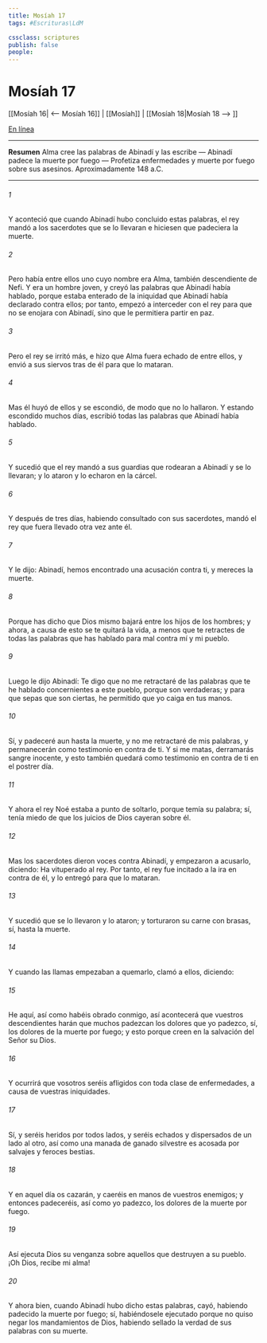 ```yaml
---
title: Mosíah 17
tags: #Escrituras\LdM

cssclass: scriptures
publish: false
people:
---
```


# Mosíah 17
[[Mosíah 16| <-- Mosíah 16]] | [[Mosíah]] | [[Mosíah 18|Mosíah 18 --> ]]

[En línea](https://churchofjesuschrist.org/study/scriptures/bofm/mosiah/17?lang=spa)

---
__Resumen__
Alma cree las palabras de Abinadí y las escribe — Abinadí padece la muerte por fuego — Profetiza enfermedades y muerte por fuego sobre sus asesinos. Aproximadamente 148 a.C.

---
###### 1 
Y aconteció que cuando Abinadí hubo concluido estas palabras, el rey mandó a los sacerdotes que se lo llevaran e hiciesen que padeciera la muerte.

###### 2 
Pero había entre ellos uno cuyo nombre era Alma, también descendiente de Nefi. Y era un hombre joven, y creyó las palabras que Abinadí había hablado, porque estaba enterado de la iniquidad que Abinadí había declarado contra ellos; por tanto, empezó a interceder con el rey para que no se enojara con Abinadí, sino que le permitiera partir en paz.

###### 3 
Pero el rey se irritó más, e hizo que Alma fuera echado de entre ellos, y envió a sus siervos tras de él para que lo mataran.

###### 4 
Mas él huyó de ellos y se escondió, de modo que no lo hallaron. Y estando escondido muchos días, escribió todas las palabras que Abinadí había hablado.

###### 5 
Y sucedió que el rey mandó a sus guardias que rodearan a Abinadí y se lo llevaran; y lo ataron y lo echaron en la cárcel.

###### 6 
Y después de tres días, habiendo consultado con sus sacerdotes, mandó el rey que fuera llevado otra vez ante él.

###### 7 
Y le dijo: Abinadí, hemos encontrado una acusación contra ti, y mereces la muerte.

###### 8 
Porque has dicho que Dios mismo bajará entre los hijos de los hombres; y ahora, a causa de esto se te quitará la vida, a menos que te retractes de todas las palabras que has hablado para mal contra mí y mi pueblo.

###### 9 
Luego le dijo Abinadí: Te digo que no me retractaré de las palabras que te he hablado concernientes a este pueblo, porque son verdaderas; y para que sepas que son ciertas, he permitido que yo caiga en tus manos.

###### 10 
Sí, y padeceré aun hasta la muerte, y no me retractaré de mis palabras, y permanecerán como testimonio en contra de ti. Y si me matas, derramarás sangre inocente, y esto también quedará como testimonio en contra de ti en el postrer día.

###### 11 
Y ahora el rey Noé estaba a punto de soltarlo, porque temía su palabra; sí, tenía miedo de que los juicios de Dios cayeran sobre él.

###### 12 
Mas los sacerdotes dieron voces contra Abinadí, y empezaron a acusarlo, diciendo: Ha vituperado al rey. Por tanto, el rey fue incitado a la ira en contra de él, y lo entregó para que lo mataran.

###### 13 
Y sucedió que se lo llevaron y lo ataron; y torturaron su carne con brasas, sí, hasta la muerte.

###### 14 
Y cuando las llamas empezaban a quemarlo, clamó a ellos, diciendo:

###### 15 
He aquí, así como habéis obrado conmigo, así acontecerá que vuestros descendientes harán que muchos padezcan los dolores que yo padezco, sí, los dolores de la muerte por fuego; y esto porque creen en la salvación del Señor su Dios.

###### 16 
Y ocurrirá que vosotros seréis afligidos con toda clase de enfermedades, a causa de vuestras iniquidades.

###### 17 
Sí, y seréis heridos por todos lados, y seréis echados y dispersados de un lado al otro, así como una manada de ganado silvestre es acosada por salvajes y feroces bestias.

###### 18 
Y en aquel día os cazarán, y caeréis en manos de vuestros enemigos; y entonces padeceréis, así como yo padezco, los dolores de la muerte por fuego.

###### 19 
Así ejecuta Dios su venganza sobre aquellos que destruyen a su pueblo. ¡Oh Dios, recibe mi alma!

###### 20 
Y ahora bien, cuando Abinadí hubo dicho estas palabras, cayó, habiendo padecido la muerte por fuego; sí, habiéndosele ejecutado porque no quiso negar los mandamientos de Dios, habiendo sellado la verdad de sus palabras con su muerte.

